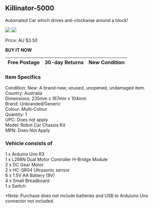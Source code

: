## Killinator-5000

Automated Car which drives anti-clockwise around a block!

![]({{BASE_PATH}}/images/robot.PNG)
<img src = "https://frankta13.github.io/Team-Asians-Jye/images/robot2.png">

Price: AU $3.50

**BUY IT NOW**

Free Postage | 30-day Returns | New Condition
-------------|----------------|--------------



### Item Specifics
Condition:  New: A brand-new, unused, unopened, undamaged item.  
Country:    Australia  
Dimensions: 235mm x 167mm x 104mm  
Brand: Unbranded/Generic  
Colour: Multi-Colour  
Quantity: 1  
UPC: Does not apply  
Model: Robot Car Chassis Kit  
MPN: Does Not Apply  

### Vehicle consists of
1 x Arduino Uno R3  
1 x L298N Dual Motor Controller H-Bridge Module  
2 x DC Gear Motor  
2 x HC-SR04 Ultrasonic sensor  
6 x 1.5V AA Battery (9V)  
4 x Small Breadboard  
1 x Switch  

*Note: Purchase does not include batteries and USB to Arduiuno Uno connector not included.

